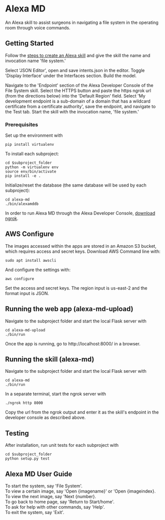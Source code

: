 # Alexa MD

An Alexa skill to assist surgeons in navigating a file system in the operating room through voice commands.

## Getting Started

Follow the [steps to create an Alexa skill](https://developer.amazon.com/docs/devconsole/create-a-skill-and-choose-the-interaction-model.html#create-a-new-skill) and give the skill the name and invocation name 'file system.'

Select 'JSON Editor', open and save intents.json in the editor. Toggle 'Display Interface' under the Interfaces section. Build the model.

Navigate to the 'Endpoint' section of the Alexa Developer Console of the File System skill. Select the HTTPS button and paste the https ngrok url (from the directions below) into the 'Default Region' field. Select 'My development endpoint is a sub-domain of a domain that has a wildcard certificate from a certificate authority', save the endpoint, and navigate to the Test tab. Start the skill with the invocation name, 'file system.'

### Prerequisites

Set up the environment with

```
pip install virtualenv
```

To install each subproject:

```
cd $subproject_folder
python -m virtualenv env
source env/bin/activate
pip install -e .
```

Initialize/reset the database (the same database will be used by each subproject):

```
cd alexa-md
./bin/alexamddb
```

In order to run Alexa MD through the Alexa Developer Console, [download ngrok](https://ngrok.com/download).

## AWS Configure

The images accessed within the apps are stored in an Amazon S3 bucket, which requires access and secret keys.
Download AWS Command line with:

```
sudo apt install awscli
```

And configure the settings with:

```
aws configure
```

Set the access and secret keys. The region input is us-east-2 and the format input is JSON.

## Running the web app (alexa-md-upload)

Navigate to the subproject folder and start the local Flask server with

```
cd alexa-md-upload
./bin/run
```

Once the app is running, go to http://localhost:8000/ in a browser.

## Running the skill (alexa-md)

Navigate to the subproject folder and start the local Flask server with

```
cd alexa-md
./bin/run
```

In a separate terminal, start the ngrok server with

```
./ngrok http 8000
```

Copy the url from the ngrok output and enter it as the skill's endpoint in the developer console as described above.

## Testing

After installation, run unit tests for each subproject with 

```
cd $subproject_folder
python setup.py test
```

## Alexa MD User Guide
To start the system, say 'File System'.<br/>
To view a certain image, say 'Open {imagename}' or 'Open {imageindex}.<br/>
To view the next image, say 'Next {number}.<br/>
To go back to home page, say 'Return to Start/home'.<br/>
To ask for help with other commands, say 'Help'.<br/>
To exit the system, say 'Exit'.<br/>
